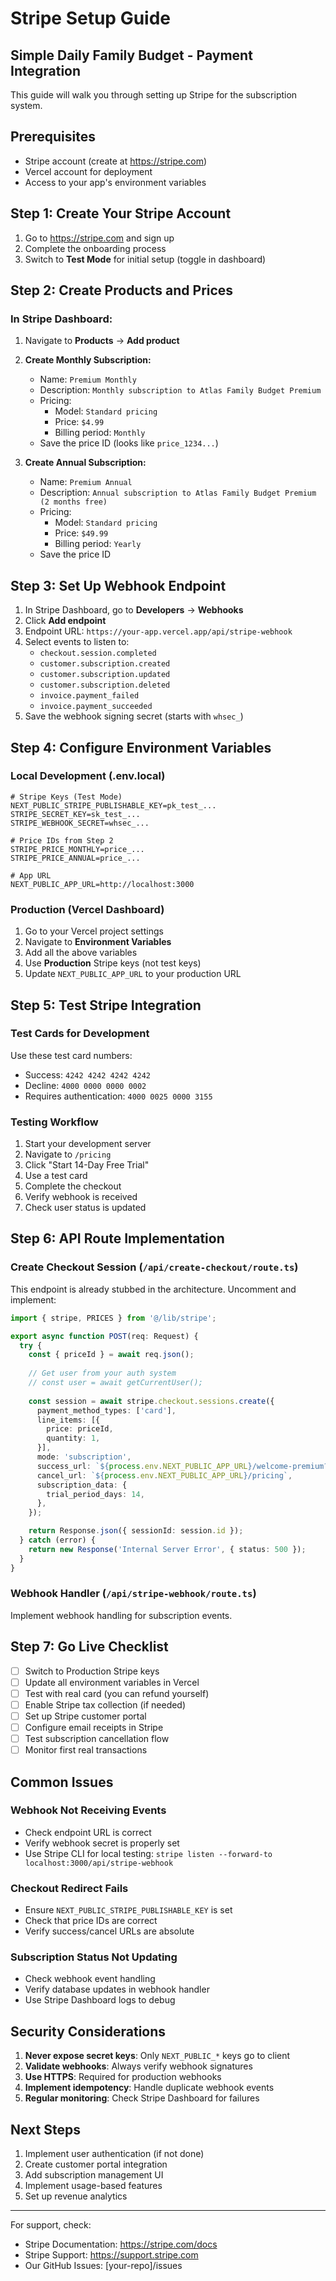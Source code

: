 # Stripe Setup Guide
## Simple Daily Family Budget - Payment Integration

This guide will walk you through setting up Stripe for the subscription system.

## Prerequisites

- Stripe account (create at https://stripe.com)
- Vercel account for deployment
- Access to your app's environment variables

## Step 1: Create Your Stripe Account

1. Go to https://stripe.com and sign up
2. Complete the onboarding process
3. Switch to **Test Mode** for initial setup (toggle in dashboard)

## Step 2: Create Products and Prices

### In Stripe Dashboard:

1. Navigate to **Products** → **Add product**

2. **Create Monthly Subscription:**
   - Name: `Premium Monthly`
   - Description: `Monthly subscription to Atlas Family Budget Premium`
   - Pricing: 
     - Model: `Standard pricing`
     - Price: `$4.99`
     - Billing period: `Monthly`
   - Save the price ID (looks like `price_1234...`)

3. **Create Annual Subscription:**
   - Name: `Premium Annual`
   - Description: `Annual subscription to Atlas Family Budget Premium (2 months free)`
   - Pricing:
     - Model: `Standard pricing`
     - Price: `$49.99`
     - Billing period: `Yearly`
   - Save the price ID

## Step 3: Set Up Webhook Endpoint

1. In Stripe Dashboard, go to **Developers** → **Webhooks**
2. Click **Add endpoint**
3. Endpoint URL: `https://your-app.vercel.app/api/stripe-webhook`
4. Select events to listen to:
   - `checkout.session.completed`
   - `customer.subscription.created`
   - `customer.subscription.updated`
   - `customer.subscription.deleted`
   - `invoice.payment_failed`
   - `invoice.payment_succeeded`
5. Save the webhook signing secret (starts with `whsec_`)

## Step 4: Configure Environment Variables

### Local Development (.env.local)

```env
# Stripe Keys (Test Mode)
NEXT_PUBLIC_STRIPE_PUBLISHABLE_KEY=pk_test_...
STRIPE_SECRET_KEY=sk_test_...
STRIPE_WEBHOOK_SECRET=whsec_...

# Price IDs from Step 2
STRIPE_PRICE_MONTHLY=price_...
STRIPE_PRICE_ANNUAL=price_...

# App URL
NEXT_PUBLIC_APP_URL=http://localhost:3000
```

### Production (Vercel Dashboard)

1. Go to your Vercel project settings
2. Navigate to **Environment Variables**
3. Add all the above variables
4. Use **Production** Stripe keys (not test keys)
5. Update `NEXT_PUBLIC_APP_URL` to your production URL

## Step 5: Test Stripe Integration

### Test Cards for Development

Use these test card numbers:
- Success: `4242 4242 4242 4242`
- Decline: `4000 0000 0000 0002`
- Requires authentication: `4000 0025 0000 3155`

### Testing Workflow

1. Start your development server
2. Navigate to `/pricing`
3. Click "Start 14-Day Free Trial"
4. Use a test card
5. Complete the checkout
6. Verify webhook is received
7. Check user status is updated

## Step 6: API Route Implementation

### Create Checkout Session (`/api/create-checkout/route.ts`)

This endpoint is already stubbed in the architecture. Uncomment and implement:

```typescript
import { stripe, PRICES } from '@/lib/stripe';

export async function POST(req: Request) {
  try {
    const { priceId } = await req.json();
    
    // Get user from your auth system
    // const user = await getCurrentUser();
    
    const session = await stripe.checkout.sessions.create({
      payment_method_types: ['card'],
      line_items: [{
        price: priceId,
        quantity: 1,
      }],
      mode: 'subscription',
      success_url: `${process.env.NEXT_PUBLIC_APP_URL}/welcome-premium?session_id={CHECKOUT_SESSION_ID}`,
      cancel_url: `${process.env.NEXT_PUBLIC_APP_URL}/pricing`,
      subscription_data: {
        trial_period_days: 14,
      },
    });

    return Response.json({ sessionId: session.id });
  } catch (error) {
    return new Response('Internal Server Error', { status: 500 });
  }
}
```

### Webhook Handler (`/api/stripe-webhook/route.ts`)

Implement webhook handling for subscription events.

## Step 7: Go Live Checklist

- [ ] Switch to Production Stripe keys
- [ ] Update all environment variables in Vercel
- [ ] Test with real card (you can refund yourself)
- [ ] Enable Stripe tax collection (if needed)
- [ ] Set up Stripe customer portal
- [ ] Configure email receipts in Stripe
- [ ] Test subscription cancellation flow
- [ ] Monitor first real transactions

## Common Issues

### Webhook Not Receiving Events
- Check endpoint URL is correct
- Verify webhook secret is properly set
- Use Stripe CLI for local testing: `stripe listen --forward-to localhost:3000/api/stripe-webhook`

### Checkout Redirect Fails
- Ensure `NEXT_PUBLIC_STRIPE_PUBLISHABLE_KEY` is set
- Check that price IDs are correct
- Verify success/cancel URLs are absolute

### Subscription Status Not Updating
- Check webhook event handling
- Verify database updates in webhook handler
- Use Stripe Dashboard logs to debug

## Security Considerations

1. **Never expose secret keys**: Only `NEXT_PUBLIC_*` keys go to client
2. **Validate webhooks**: Always verify webhook signatures
3. **Use HTTPS**: Required for production webhooks
4. **Implement idempotency**: Handle duplicate webhook events
5. **Regular monitoring**: Check Stripe Dashboard for failures

## Next Steps

1. Implement user authentication (if not done)
2. Create customer portal integration
3. Add subscription management UI
4. Implement usage-based features
5. Set up revenue analytics

---

For support, check:
- Stripe Documentation: https://stripe.com/docs
- Stripe Support: https://support.stripe.com
- Our GitHub Issues: [your-repo]/issues